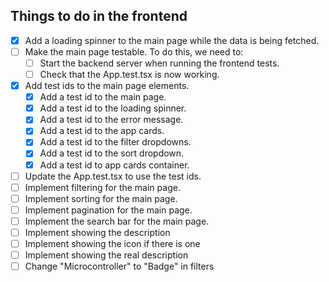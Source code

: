## Things to do in the frontend

- [x] Add a loading spinner to the main page while the data is being fetched.
- [ ] Make the main page testable. To do this, we need to:
  - [ ] Start the backend server when running the frontend tests.
  - [ ] Check that the App.test.tsx is now working.
- [x] Add test ids to the main page elements.
  - [x] Add a test id to the main page.
  - [x] Add a test id to the loading spinner.
  - [x] Add a test id to the error message.
  - [x] Add a test id to the app cards.
  - [x] Add a test id to the filter dropdowns.
  - [x] Add a test id to the sort dropdown.
  - [x] Add a test id to app cards container.
- [ ] Update the App.test.tsx to use the test ids.
- [ ] Implement filtering for the main page.
- [ ] Implement sorting for the main page.
- [ ] Implement pagination for the main page.
- [ ] Implement the search bar for the main page.
- [ ] Implement showing the description
- [ ] Implement showing the icon if there is one
- [ ] Implement showing the real description
- [ ] Change "Microcontroller" to "Badge" in filters

